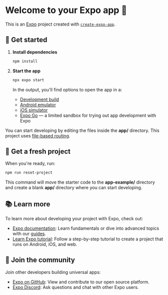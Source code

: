# Welcome to your Expo app 👋

This is an [Expo](https://expo.dev) project created with [`create-expo-app`](https://www.npmjs.com/package/create-expo-app).

## 🚀 Get started

1. **Install dependencies**

   ```bash
   npm install
   ```

2. **Start the app**

   ```bash
   npx expo start
   ```

   In the output, you'll find options to open the app in a:

   - [Development build](https://docs.expo.dev/develop/development-builds/introduction/)
   - [Android emulator](https://docs.expo.dev/workflow/android-studio-emulator/)
   - [iOS simulator](https://docs.expo.dev/workflow/ios-simulator/)
   - [Expo Go](https://expo.dev/go) — a limited sandbox for trying out app development with Expo

You can start developing by editing the files inside the **app/** directory. This project uses [file-based routing](https://docs.expo.dev/router/introduction).

## 🧼 Get a fresh project

When you're ready, run:

```bash
npm run reset-project
```

This command will move the starter code to the **app-example/** directory and create a blank **app/** directory where you can start developing.

## 📚 Learn more

To learn more about developing your project with Expo, check out:

- [Expo documentation](https://docs.expo.dev/): Learn fundamentals or dive into advanced topics with our [guides](https://docs.expo.dev/guides).
- [Learn Expo tutorial](https://docs.expo.dev/tutorial/introduction/): Follow a step-by-step tutorial to create a project that runs on Android, iOS, and web.

## 🤝 Join the community

Join other developers building universal apps:

- [Expo on GitHub](https://github.com/expo/expo): View and contribute to our open source platform.
- [Expo Discord](https://chat.expo.dev): Ask questions and chat with other Expo users.
